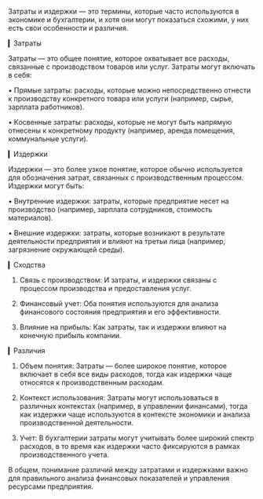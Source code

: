 Затраты и издержки — это термины, которые часто используются в экономике и бухгалтерии, и хотя они могут показаться схожими, у них есть свои особенности и различия.

▎Затраты

Затраты — это общее понятие, которое охватывает все расходы, связанные с производством товаров или услуг. Затраты могут включать в себя:

• Прямые затраты: расходы, которые можно непосредственно отнести к производству конкретного товара или услуги (например, сырье, зарплата работников).

• Косвенные затраты: расходы, которые не могут быть напрямую отнесены к конкретному продукту (например, аренда помещения, коммунальные услуги).

▎Издержки

Издержки — это более узкое понятие, которое обычно используется для обозначения затрат, связанных с производственным процессом. Издержки могут быть:

• Внутренние издержки: затраты, которые предприятие несет на производство (например, зарплата сотрудников, стоимость материалов).

• Внешние издержки: затраты, которые возникают в результате деятельности предприятия и влияют на третьи лица (например, загрязнение окружающей среды).

▎Сходства

1. Связь с производством: И затраты, и издержки связаны с процессом производства и предоставления услуг.

2. Финансовый учет: Оба понятия используются для анализа финансового состояния предприятия и его эффективности.

3. Влияние на прибыль: Как затраты, так и издержки влияют на конечную прибыль компании.

▎Различия

1. Объем понятия: Затраты — более широкое понятие, которое включает в себя все виды расходов, тогда как издержки чаще относятся к производственным расходам.

2. Контекст использования: Затраты могут использоваться в различных контекстах (например, в управлении финансами), тогда как издержки чаще используются в контексте экономики и анализа производственной деятельности.

3. Учет: В бухгалтерии затраты могут учитывать более широкий спектр расходов, в то время как издержки часто фиксируются в рамках производственного учета.

В общем, понимание различий между затратами и издержками важно для правильного анализа финансовых показателей и управления ресурсами предприятия.